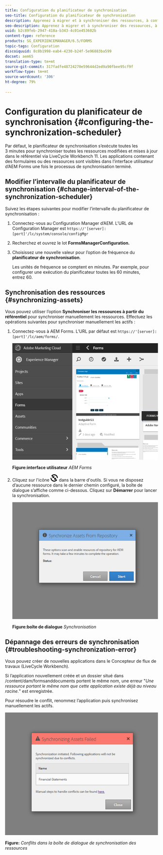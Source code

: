 ```yaml
---
title: Configuration du planificateur de synchronisation
seo-title: Configuration du planificateur de synchronisation
description: Apprenez à migrer et à synchroniser des ressources, à configurer le planificateur de synchronisation et à organiser les ressources dans des dossiers.
seo-description: Apprenez à migrer et à synchroniser des ressources, à configurer le planificateur de synchronisation et à organiser les ressources dans des dossiers.
uuid: b2c89feb-2947-418a-b343-4c01e453602b
content-type: reference
products: SG_EXPERIENCEMANAGER/6.5/FORMS
topic-tags: Configuration
discoiquuid: 8c8b1998-eab4-4230-b24f-5e96883ba599
docset: aem65
translation-type: tm+mt
source-git-commit: 317fadfe48724270e59644d2ed9a90fbee95cf9f
workflow-type: tm+mt
source-wordcount: '306'
ht-degree: 79%

---
```



# Configuration du planificateur de synchronisation  {#configuring-the-synchronization-scheduler}

Par défaut, le planificateur de synchronisation s’exécute toutes les 3 minutes pour synchroniser toutes les ressources modifiées et mises à jour dans le référentiel via LiveCycle Workbench 11. Les applications contenant des formulaires ou des ressources sont visibles dans l’interface utilisateur d’AEM Forms une fois le processus de synchronisation terminé.

## Modifier l’intervalle du planificateur de synchronisation {#change-interval-of-the-synchronization-scheduler}

Suivez les étapes suivantes pour modifier l’intervalle du planificateur de synchronisation :

1. Connectez-vous au Configuration Manager d’AEM. L’URL de Configuration Manager est `https://'[server]:[port]'/lc/system/console/configMgr`

1. Recherchez et ouvrez le lot **FormsManagerConfiguration.**

1. Choisissez une nouvelle valeur pour l’option de fréquence du **planificateur de synchronisation**.

   Les unités de fréquence se comptent en minutes. Par exemple, pour configurer une exécution du planificateur toutes les 60 minutes, entrez 60.

## Synchronisation des ressources  {#synchronizing-assets}

Vous pouvez utiliser l’option **Synchroniser les ressources à partir du référentiel** pour synchroniser manuellement les ressources. Effectuez les opérations suivantes pour synchroniser manuellement les actifs :

1. Connectez-vous à AEM Forms. L’URL par défaut est `https://'[server]:[port]'/lc/aem/forms/`.

   ![Interface utilisateur d’AEM Forms](assets/aem_forms_ui.png)

   **Figure:interface utilisateur** *AEM Forms*

1. Cliquez sur l&#39;icône ![aem6forms_sync](assets/aem6forms_sync.png) dans la barre d&#39;outils. Si vous ne disposez d’aucune ressource dans le dernier chemin configuré, la boîte de dialogue s’affiche comme ci-dessous. Cliquez sur **Démarrer** pour lancer la synchronisation.

   ![Boîte de dialogue de synchronisation](assets/migrate-and-syncronize.png)

   **Figure:boîte de dialogue** *Synchronisation*

## Dépannage des erreurs de synchronisation {#troubleshooting-synchronization-error}

Vous pouvez créer de nouvelles applications dans le Concepteur de flux de travaux (LiveCycle Workbench).

Si l’application nouvellement créée et un dossier situé dans /content/dam/formsanddocuments portent le même nom, une erreur &quot;*Une ressource portant le même nom que cette application existe déjà au niveau racine.*&quot; est enregistrée.

Pour résoudre le conflit, renommez l’application puis synchronisez manuellement les actifs.

![Conflits dans la boîte de dialogue de synchronisation des ressources](assets/sync-conflict.png)

**Figure:** *Conflits dans la boîte de dialogue de synchronisation des ressources*

